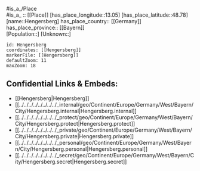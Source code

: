 ﻿---
location: [48.78,13.05] 
mapzoom: [7,12] 
mapmarker: city 
type: City
tags:
- geo/City


SpocWebEntityId: 30888
isDeleted: false
confidential: public

---
#is_a_/Place  
#is_a_ :: [[Place]] 
[has_place_longitude::13.05] 
[has_place_latitude::48.78] 
[name::Hengersberg] 
has_place_country:: [[Germany]]  
has_place_province:: [[Bayern]]  
[Population::] 
[Unknown::] 


```leaflet
id: Hengersberg
coordinates: [[Hengersberg]] 
markerFile: [[Hengersberg]] 
defaultZoom: 11 
maxZoom: 18
```


## Confidential Links & Embeds: 
- [[Hengersberg|Hengersberg]]  
- [[../../../../../../../../_internal/geo/Continent/Europe/Germany/West/Bayern/City/Hengersberg.internal|Hengersberg.internal]] 
- [[../../../../../../../../_protect/geo/Continent/Europe/Germany/West/Bayern/City/Hengersberg.protect|Hengersberg.protect]] 
- [[../../../../../../../../_private/geo/Continent/Europe/Germany/West/Bayern/City/Hengersberg.private|Hengersberg.private]] 
- [[../../../../../../../../_personal/geo/Continent/Europe/Germany/West/Bayern/City/Hengersberg.personal|Hengersberg.personal]] 
- [[../../../../../../../../_secret/geo/Continent/Europe/Germany/West/Bayern/City/Hengersberg.secret|Hengersberg.secret]] 
